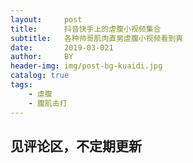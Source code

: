 ```yaml
---
layout:     post
title:      抖音快手上的虐腹小视频集合
subtitle:   各种帅哥肌肉直男虐腹小视频看到爽
date:       2019-03-021
author:     BY
header-img: img/post-bg-kuaidi.jpg
catalog: true
tags:
    - 虐腹
    - 腹肌击打
---
```


## 见评论区，不定期更新
